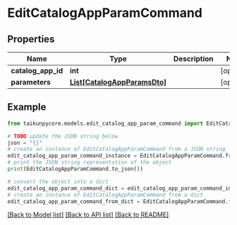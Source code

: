 # EditCatalogAppParamCommand


## Properties

Name | Type | Description | Notes
------------ | ------------- | ------------- | -------------
**catalog_app_id** | **int** |  | [optional] 
**parameters** | [**List[CatalogAppParamsDto]**](CatalogAppParamsDto.md) |  | [optional] 

## Example

```python
from taikunpycore.models.edit_catalog_app_param_command import EditCatalogAppParamCommand

# TODO update the JSON string below
json = "{}"
# create an instance of EditCatalogAppParamCommand from a JSON string
edit_catalog_app_param_command_instance = EditCatalogAppParamCommand.from_json(json)
# print the JSON string representation of the object
print(EditCatalogAppParamCommand.to_json())

# convert the object into a dict
edit_catalog_app_param_command_dict = edit_catalog_app_param_command_instance.to_dict()
# create an instance of EditCatalogAppParamCommand from a dict
edit_catalog_app_param_command_from_dict = EditCatalogAppParamCommand.from_dict(edit_catalog_app_param_command_dict)
```
[[Back to Model list]](../README.md#documentation-for-models) [[Back to API list]](../README.md#documentation-for-api-endpoints) [[Back to README]](../README.md)


